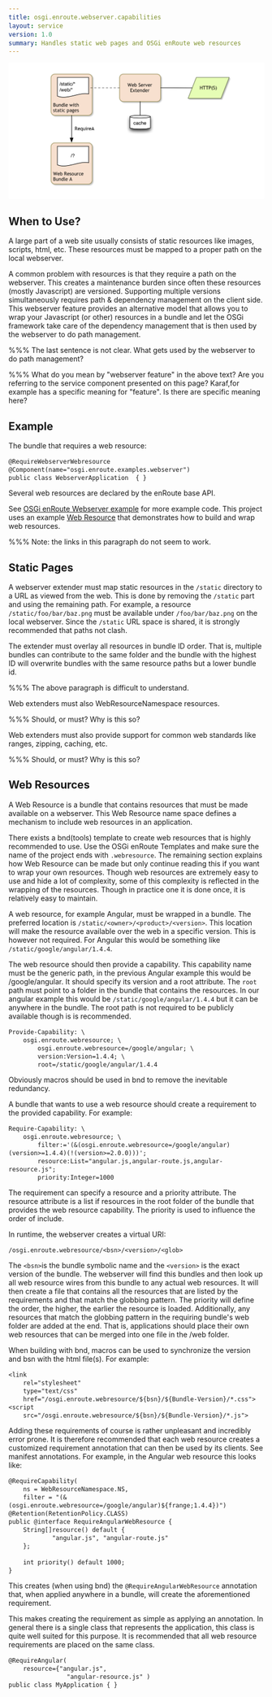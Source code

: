```yaml
---
title: osgi.enroute.webserver.capabilities
layout: service
version: 1.0
summary: Handles static web pages and OSGi enRoute web resources 
---
```


![OSGi WebServer Overview](/img/services/osgi.enroute.webserver.overview.png)

## When to Use?

A large part of a web site usually consists of static resources like images, scripts, html, etc. These resources must be mapped to a proper path on the local webserver.

A common problem with resources is that they require a path on the webserver. This creates a maintenance burden since often these resources (mostly Javascript) are versioned. Supporting multiple versions simultaneously requires path & dependency management on the client side. This webserver feature provides an alternative model that allows you to wrap your Javascript (or other) resources in a bundle and let the OSGi framework take care of the dependency management that is then used by the webserver to do path management.

%%% The last sentence is not clear. What gets used by the webserver to do path management?

%%% What do you mean by "webserver feature" in the above text?
 Are you referring to the service component presented on this page?
 Karaf,for example has a specific meaning for "feature". Is there are specific meaning here? 


## Example

The bundle that requires a web resource:

	@RequireWebserverWebresource
	@Component(name="osgi.enroute.examples.webserver")
	public class WebserverApplication  { }

Several web resources are declared by the enRoute base API.

See [OSGi enRoute Webserver example][webserver] for more example code. This project uses an example [Web Resource][webserver-resource] that demonstrates how to build and wrap web resources.  

%%% Note: the links in this paragraph do not seem to work.

## Static Pages

A webserver extender must map static resources in the `/static` directory to a URL as viewed from the web. This is done by removing the `/static` part and using the remaining path. For example, a resource `/static/foo/bar/baz.png` must be available under `/foo/bar/baz.png` on the local webserver. Since the `/static` URL space is shared, it is strongly recommended that paths not clash.

The extender must overlay all resources in bundle ID order. That is, multiple bundles can contribute to the same folder and the bundle with the highest ID will overwrite bundles with the same resource paths but a lower bundle id.

%%% The above paragraph is difficult to understand.

Web extenders must also WebResourceNamespace resources.

%%% Should, or must? Why is this so?

Web extenders must also provide support for common web standards like ranges, zipping, caching, etc.

%%% Should, or must? Why is this so?

## Web Resources

A Web Resource is a bundle that contains resources that must be made available on a webserver. This Web Resource name space defines a mechanism to include web resources in an application.

There exists a bnd(tools) template to create web resources that is highly recommended to use. Use the OSGi enRoute Templates and make sure the name of the project ends with `.webresource`. The remaining section explains how Web Resource can be made but only continue reading this if you want to wrap your own resources. Though web resources are extremely easy to use and hide a lot of complexity, some of this complexity is reflected in the wrapping of the resources. Though in practice one it is done once, it is relatively easy to maintain.

A web resource, for example Angular, must be wrapped in a bundle. The preferred location is `/static/<owner>/<product>/<version>`. This location will make the resource available over the web in a specific version. This is however not required. For Angular this would be something like `/static/google/angular/1.4.4`.

The web resource should then provide a capability. This capability name must be the generic path, in the previous Angular example this would be /google/angular. It should specify its version and a root attribute. The `root` path must point to a folder in the bundle that contains the resources. In our angular example this would be `/static/google/angular/1.4.4` but it can be anywhere in the bundle. The root path is not required to be publicly available though is is recommended.

	Provide-Capability: \
		osgi.enroute.webresource; \
     		osgi.enroute.webresource=/google/angular; \
     		version:Version=1.4.4; \
     		root=/static/google/angular/1.4.4
 
Obviously macros should be used in bnd to remove the inevitable redundancy.

A bundle that wants to use a web resource should create a requirement to the provided capability. For example:

	Require-Capability: \
		osgi.enroute.webresource; \
     		filter:='(&(osgi.enroute.webresource=/google/angular)(version>=1.4.4)(!(version>=2.0.0)))';
     		resource:List="angular.js,angular-route.js,angular-resource.js";
     		priority:Integer=1000
 
The requirement can specify a resource and a priority attribute. The resource attribute is a list if resources in the root folder of the bundle that provides the web resource capability. The priority is used to influence the order of include.

In runtime, the webserver creates a virtual URI:

	/osgi.enroute.webresource/<bsn>/<version>/<glob>
 
The `<bsn>`is the bundle symbolic name and the `<version>` is the exact version of the bundle. The webserver will find this bundles and then look up all web resource wires from this bundle to any actual web resources. It will then create a file that contains all the resources that are listed by the requirements and that match the globbing pattern. The priority will define the order, the higher, the earlier the resource is loaded.
Additionally, any resources that match the globbing pattern in the requiring bundle's web folder are added at the end. That is, applications should place their own web resources that can be merged into one file in the /web folder.

When building with bnd, macros can be used to synchronize the version and bsn with the html file(s). For example:

	<link 
		rel="stylesheet" 
		type="text/css"
		href="/osgi.enroute.webresource/${bsn}/${Bundle-Version}/*.css">
	<script 
		src="/osgi.enroute.webresource/${bsn}/${Bundle-Version}/*.js">

Adding these requirements of course is rather unpleasant and incredibly error prone. It is therefore recommended that each web resource creates a customized requirement annotation that can then be used by its clients. See manifest annotations. For example, in the Angular web resource this looks like:

	@RequireCapability(
		ns = WebResourceNamespace.NS, 
		filter = "(&(osgi.enroute.webresource=/google/angular)${frange;1.4.4})")
	@Retention(RetentionPolicy.CLASS)
	public @interface RequireAngularWebResource {
	 	String[]resource() default {
	 			"angular.js", "angular-route.js"
	 	};
	 
	 	int priority() default 1000;
	}
 
This creates (when using bnd) the `@RequireAngularWebResource` annotation that, when applied anywhere in a bundle, will create the aforementioned requirement.

This makes creating the requirement as simple as applying an annotation. In general there is a single class that represents the application, this class is quite well suited for this purpose. It is recommended that all web resource requirements are placed on the same class.

	@RequireAngular( 
		resource={"angular.js", 
					"angular-resource.js" ) 
	public class MyApplication { }
 




[webserver]: https://github.com/osgi/osgi.enroute.examples.webserver.application
[webserver-resource]: https://github.com/osgi/osgi.enroute.examples.webserver.webresource


